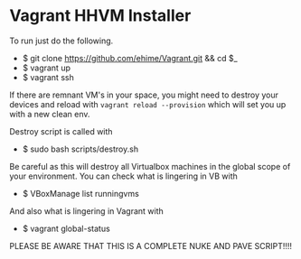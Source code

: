 Vagrant HHVM Installer
======================

To run just do the following.

 - $ git clone https://github.com/ehime/Vagrant.git && cd $_
 - $ vagrant up
 - $ vagrant ssh

If there are remnant VM's in your space, you might need to destroy
your devices and reload with `vagrant reload --provision` which will
set you up with a new clean env.

Destroy script is called with

 - $ sudo bash scripts/destroy.sh

Be careful as this will destroy all Virtualbox machines in the global
scope of your environment. You can check what is lingering in VB with

 - $ VBoxManage list runningvms

And also what is lingering in Vagrant with

 - $ vagrant global-status

PLEASE BE AWARE THAT THIS IS A COMPLETE NUKE AND PAVE SCRIPT!!!!  
